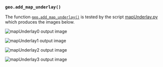 ### `geo.add_map_underlay()`

The function [`geo.add_map_underlay()`](../pyguymer3/geo/add_map_underlay.py) is tested by the script [mapUnderlay.py](mapUnderlay.py) which produces the images below.

![mapUnderlay0 output image](mapUnderlay/mapUnderlay0.png)

![mapUnderlay1 output image](mapUnderlay/mapUnderlay1.png)

![mapUnderlay2 output image](mapUnderlay/mapUnderlay2.png)

![mapUnderlay3 output image](mapUnderlay/mapUnderlay3.png)
